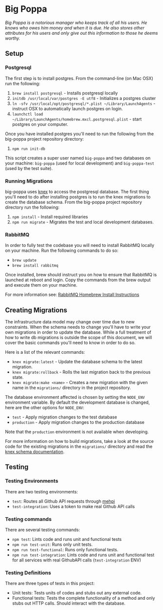 # Big Poppa

*Big Poppa is a notorious manager who keeps track of all his users. He knows who owes him money and when it is due. He also stores other attributes for his users and only give out this information to those he deems worthy.*

## Setup

### Postgresql

The first step is to install postgres. From the command-line (on Mac OSX) run
the following:

1. `brew install postgresql` - Installs postgresql locally
2. `initdb /usr/local/var/postgres -E utf8` - Initializes a postgres cluster
3. `ln -sfv /usr/local/opt/postgresql/*.plist ~/Library/LaunchAgents` -
   instruct OSX to automatically launch postgres on login.
4. `launchctl load ~/Library/LaunchAgents/homebrew.mxcl.postgresql.plist`  -
   start postgres on your computer.

Once you have installed postgres you'll need to run the following from the
big-poppa project repository directory:

1. `npm run init-db`

This script creates a super user named `big-poppa` and two databases on your machine:
`big-poppa` (used for local development) and `big-poppa-test` (used by the test suite).

### Running Migrations

big-poppa uses [knex](https://www.npmjs.com/package/knex) to access the postgresql
database. The first thing you'll need to do after installing postgres is to
run the knex migrations to create the database schema. From the big-poppa project
repository directory run the following:

1. `npm install` - Install required libraries
2. `npm run migrate` - Migrates the test and local development databases.

### RabbitMQ
In order to fully test the codebase you will need to install RabbitMQ locally
on your machine. Run the following commands to do so:

* `brew update`
* `brew install rabbitmq`

Once installed, brew should instruct you on how to ensure that RabbitMQ is
launched at reboot and login. Copy the commands from the brew output and execute
them on your machine.

For more information see:
[RabbitMQ Homebrew Install Instructions](https://www.rabbitmq.com/install-homebrew.html)

## Creating Migrations

The infrastructure data model may change over time due to new constraints. When
the schema needs to change you'll have to write your own migrations in order to
update the database. While a full treatment of how to write db migrations is
outside the scope of this document, we will cover the basic commands you'll need
to know in order to do so.

Here is a list of the relevant commands:

* `knex migrate:latest` - Update the database schema to the latest migration.
* `knex migrate:rollback` - Rolls the last migration back to the previous state.
* `knex migrate:make <name>` - Creates a new migration with the given name in
  the `migrations/` directory in the project repository.

The database environment affected is chosen by setting the `NODE_ENV`
environment variable. By default the development database is changed, here are
the other options for `NODE_ENV`:

* `test` - Apply migration changes to the test database
* `production` - Apply migration changes to the production database

Note that the `production` environment is not available when developing.

For more information on how to build migrations, take a look at the source code
for the existing migrations in the `migrations/` directory and read the
[knex schema documentation](http://knexjs.org/#Schema).

## Testing

### Testing Environments

There are two testing environments:

- `test`: Routes all Github API requests through [mehpi](https://github.com/Runnable/mehpi)
- `test-integration`: Uses a token to make real Github API calls

### Testing commands

There are several testing commands:

- `npm test`: Lints code and runs unit and functional tests
- `npm run test-unit`: Runs only unit tests.
- `npm run test-functional`: Runs only functional tests.
- `npm run test-integration`: Lints code and runs unit and functional test for all services with real GithubAPI calls (`test-integration` ENV)

### Testing Definitions

There are three types of tests in this project:

- Unit tests: Tests units of codes and stubs out any external code.
- Functional tests: Tests the complete functionality of a method and only stubs out HTTP calls. Should interact with the database.
